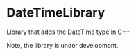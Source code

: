 # DateTimeLibrary
Library that adds the DateTime type in C++

Note, the library is under development.
 
